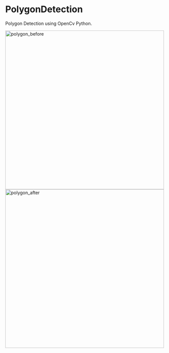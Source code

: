 # PolygonDetection
Polygon Detection using OpenCv Python.


<img width="500" alt="polygon_before" src="https://user-images.githubusercontent.com/69686830/131664235-93ef512e-3a97-4080-be94-8d8f365b63c2.png">

<img width="500" alt="polygon_after" src="https://user-images.githubusercontent.com/69686830/131664308-e75f4433-0105-43fc-b8f0-1ef80b4ecbf2.png">
